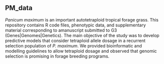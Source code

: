 ## PM_data

*Panicum maximum* is an important autotetraploid tropical forage grass. This repository contains R code files, phenotypic data, and supplementary material corresponding to amanuscript submitted to G3 (Genes|Genomes|Genetics). The main objective of the study was to develop predictive models that consider tetraploid allele dosage in a recurrent selection population of *P. maximum*. We provided bioinformatic and modelling guidelines to allow tetraploid dosage and observed that genomic selection is promising in forage breeding programs.
